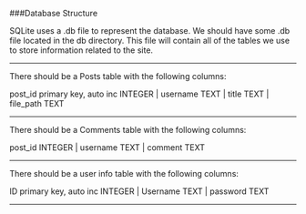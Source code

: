 ###Database Structure

SQLite uses a .db file to represent the database. We should have some .db file located in the db directory. This file 
will contain all of the tables we use to store information related to the site.
___

There should be a Posts table with the following columns:

post_id primary key, auto inc INTEGER | username TEXT | title TEXT | file_path TEXT 
___

There should be a Comments table with the following columns:

post_id INTEGER | username TEXT | comment TEXT
___

There should be a user info table with the following columns:

ID primary key, auto inc INTEGER | Username TEXT | password TEXT 
___